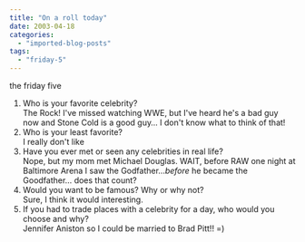 ```yaml
---
title: "On a roll today"
date: 2003-04-18
categories: 
  - "imported-blog-posts"
tags: 
  - "friday-5"
---
```


the friday five

1. Who is your favorite celebrity?  
    The Rock! I've missed watching WWE, but I've heard he's a bad guy now and Stone Cold is a good guy… I don't know what to think of that!
2. Who is your least favorite?  
    I really don't like
3. Have you ever met or seen any celebrities in real life?  
    Nope, but my mom met Michael Douglas. WAIT, before RAW one night at Baltimore Arena I saw the Godfather…_before_ he became the Goodfather… does that count?
4. Would you want to be famous? Why or why not?  
    Sure, I think it would interesting.
5. If you had to trade places with a celebrity for a day, who would you choose and why?  
    Jennifer Aniston so I could be married to Brad Pitt!! =)
